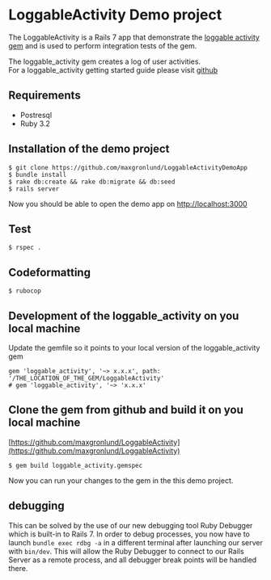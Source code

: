 # LoggableActivity Demo project
The LoggableActivity is a Rails 7 app that demonstrate the [loggable activity gem](https://rubygems.org/search?query=loggable_activity) and is used to perform integration tests of the gem.

The loggable_activity gem creates a log of user activities.<br/>
For a loggable_activity getting started guide please visit [github](https://github.com/maxgronlund/LoggableActivity/blob/main/GETTING-STARTED.md)

## Requirements
- Postresql
- Ruby 3.2

## Installation of the demo project
```
$ git clone https://github.com/maxgronlund/LoggableActivityDemoApp
$ bundle install
$ rake db:create && rake db:migrate && db:seed
$ rails server
```
Now you should be able to open the demo app on [http://localhost:3000](http://localhost:3000)

## Test
```
$ rspec .
```
## Codeformatting
```
$ rubocop
```

## Development of the loggable_activity on you local machine
Update the gemfile so it points to your local version of the loggable_activity gem
```
gem 'loggable_activity', '~> x.x.x', path: '/THE_LOCATION_OF_THE_GEM/LoggableActivity'
# gem 'loggable_activity', '~> 'x.x.x'
```

## Clone the gem from github and build it on you local machine
[https://github.com/maxgronlund/LoggableActivity](https://github.com/maxgronlund/LoggableActivity)
```
$ gem build loggable_activity.gemspec
```
Now you can run your changes to the gem in the this demo project.

## debugging
This can be solved by the use of our new debugging tool Ruby Debugger which is built-in to Rails 7.
In order to debug processes, you now have to launch `bundle exec rdbg -a` in a different terminal after launching our server with `bin/dev`.
This will allow the Ruby Debugger to connect to our Rails Server as a remote process, and all debugger break points will be handled there.